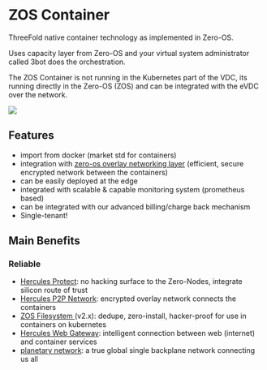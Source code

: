 # ZOS Container

ThreeFold native container technology as implemented in Zero-OS.

Uses capacity layer from Zero-OS and your virtual system administrator called 3bot does the orchestration.

The ZOS Container is not running in the Kubernetes part of the VDC, its running directly in the Zero-OS (ZOS) and can be integrated with the eVDC over the network.

![](img/container_native.png)

## Features

*   import from docker (market std for containers)
*   integration with [zero-os overlay networking layer](vdc_network) (efficient, secure encrypted network between the containers)
*   can be easily deployed at the edge
*   integrated with scalable & capable monitoring system (prometheus based)
*   can be integrated with our advanced billing/charge back mechanism
*   Single-tenant!

## Main Benefits

### Reliable

*   [Hercules Protect](zos_protect): no hacking surface to the Zero-Nodes, integrate silicon route of trust
*   [Hercules P2P Network](vdc_network): encrypted overlay network connects the containers
*   [ZOS Filesystem ](zos_filesystem) (v2.x): dedupe, zero-install, hacker-proof for use in containers on kubernetes
*   [Hercules Web Gateway](web_gateway): intelligent connection between web (internet) and container services
*   [planetary network](planetary_network): a true global single backplane network connecting us all



